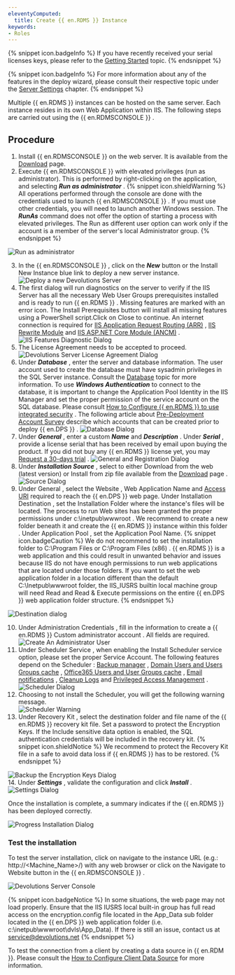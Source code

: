 ```yaml
---
eleventyComputed:
  title: Create {{ en.RDMS }} Instance
keywords:
- Roles
---
```


{% snippet icon.badgeInfo %} 
If you have recently received your serial licenses keys, please refer to the [Getting Started](/server/getting-started/) topic. 
{% endsnippet %}
 
{% snippet icon.badgeInfo %} 
For more information about any of the features in the deploy wizard, please consult their respective topic under the [Server Settings](/server/management/devolutions-server-console/devolutions-server-settings/general/) chapter. 
{% endsnippet %}
 
Multiple {{ en.RDMS }} instances can be hosted on the same server. Each instance resides in its own Web Application within IIS. The following steps are carried out using the {{ en.RDMSCONSOLE }} .  

## Procedure 

1. Install {{ en.RDMSCONSOLE }} on the web server. It is available from the [Download](https://server.devolutions.net/home/download) page. 
1. Execute {{ en.RDMSCONSOLE }} with elevated privileges (run as administrator). This is performed by right-clicking on the application, and selecting ***Run as administrator*** . 
{% snippet icon.shieldWarning %} 
All operations performed through the console are done with the credentials used to launch {{ en.RDMSCONSOLE }} . If you must use other credentials, you will need to launch another Windows session. The ***RunAs*** command does not offer the option of starting a process with elevated privileges. The Run as different user option can work only if the account is a member of the server's local Administrator group. 
{% endsnippet %}
 
![Run as administrator](/img/en/server/clip10317.png)  

3. In the {{ en.RDMSCONSOLE }} , click on the ***New*** button or the Install New Instance blue link to deploy a new server instance. 
![Deploy a new Devolutions Server](/img/en/server/ServerOp8048.png)  
1. The first dialog will run diagnostics on the server to verify if the IIS Server has all the necessary Web User Groups prerequisites installed and is ready to run {{ en.RDMS }} . Missing features are marked with an error icon. The Install Prerequisites button will install all missing features using a PowerShell script.Click on Close to continue. An internet connection is required for [IIS Application Request Routing (ARR)](https://api.devolutions.net/redirection/f19f07f3-5ea4-436d-a3ba-4bb69d373321) , [IIS Rewrite Module](https://api.devolutions.net/redirection/3cb42413-5dfd-4b1b-bd20-4e5968274ed0) and [IIS ASP.NET Core Module (ANCM)](https://dotnet.microsoft.com/permalink/dotnetcore-current-windows-runtime-bundle-installer) . 
![IIS Features Diagnostic Dialog](/img/en/server/ServerOp8049.png)  
1. The License Agreement needs to be accepted to proceed.  
![Devolutions Server License Agreement Dialog](/img/en/server/ServerOp8050.png)  
1. Under ***Database*** , enter the server and database information. The user account used to create the database must have sysadmin privileges in the SQL Server instance. Consult the [Database](/server/management/devolutions-server-console/devolutions-server-settings/database/) topic for more information. To use ***Windows Authentication*** to connect to the database, it is important to change the Application Pool Identity in the IIS Manager and set the proper permission of the service account on the SQL database. Please consult [How to Configure {{ en.RDMS }} to use integrated security](/kb/devolutions-server/how-to-articles/configure-server-use-integrated-security/) . The following article about [Pre-Deployment Account Survey](/kb/devolutions-server/knowledge-base/pre-deployment-account-survey/) describe which accounts that can be created prior to deploy {{ en.DPS }} . 
![Database Dialog](/img/en/server/ServerOp8054.png)  
1. Under ***General*** , enter a custom ***Name*** and ***Description*** . Under ***Serial*** , provide a license serial that has been received by email upon buying the product. If you did not buy any {{ en.RDMS }} license yet, you may [Request a 30-days trial](https://server.devolutions.net/trial) . 
![General and Registration Dialog](/img/en/server/ServerOp8051.png)  
1. Under ***Installation Source*** , select to either Download from the web (latest version) or Install from zip file available from the [Download](https://server.devolutions.net/home/download) page . 
![Source Dialog](/img/en/server/ServerOp8053.png)  
1. Under General , select the Website , Web Application Name and [Access URI](/kb/devolutions-server/knowledge-base/access-uri/) required to reach the {{ en.DPS }} web page. Under Installation Destination , set the Installation Folder where the instance's files will be located. The process to run Web sites has been granted the proper permissions under c:\inetpub\wwwroot . We recommend to create a new folder beneath it and create the {{ en.RDMS }} instance within this folder . Under Application Pool , set the Application Pool Name. 
{% snippet icon.badgeCaution %} 
We do not recommend to set the installation folder to C:\Program Files or C:\Program Files (x86) . {{ en.RDMS }} is a web application and this could result in unwanted behavior and issues because IIS do not have enough permissions to run web applications that are located under those folders. If you want to set the web application folder in a location different than the default C:\Inetpub\wwwroot folder, the IIS_IUSRS builtin local machine group will need Read and Read & Execute permissions on the entire {{ en.DPS }} web application folder structure. 
{% endsnippet %} 

![Destination dialog](/img/en/server/ServerOp8170.png)  

10. Under Administration Credentials , fill in the information to create a {{ en.RDMS }} Custom administrator account . All fields are required.  
![Create An Administrator User](/img/en/server/clip10323.png)  
1. Under Scheduler Service , when enabling the Install Scheduler service option, please set the proper Service Account. The following features depend on the Scheduler : [Backup manager](/server/web-interface/administration/backup/backup-manager/) , [Domain Users and Users Groups cache](/server/web-interface/administration/configuration/server-settings/general/authentication/domain/) , [Office365 Users and User Groups cache](/server/web-interface/administration/configuration/server-settings/general/authentication/office-365/) , [Email notifications](/server/web-interface/administration/security-management/notifications/) , [Cleanup Logs](/server/web-interface/administration/logs/cleanup-logs/) and [Privileged Access Management](/server/privileged-access-management/) . 
![Scheduler Dialog](/img/en/server/ServerOp8055.png)  
1. Choosing to not install the Scheduler, you will get the following warning message.  
![Scheduler Warning](/img/en/server/ServerOp8056.png)  
1. Under Recovery Kit , select the destination folder and file name of the {{ en.RDMS }} recovery kit file. Set a password to protect the Encryption Keys. If the Include sensitive data option is enabled, the SQL authentication credentials will be included in the recovery kit. 
{% snippet icon.shieldNotice %} 
We recommend to protect the Recovery Kit file in a safe to avoid data loss if {{ en.RDMS }} has to be restored. 
{% endsnippet %} 

![Backup the Encryption Keys Dialog](/img/en/server/clip10324.png)  
14. Under ***Settings*** , validate the configuration and click ***Install*** . 
![Settings Dialog](/img/en/server/ServerOp8057.png)   

Once the installation is complete, a summary indicates if the {{ en.RDMS }} has been deployed correctly.  

![Progress Installation Dialog](/img/en/server/ServerOp8059.png)  

### Test the installation 
To test the server installation, click on navigate to the instance URL (e.g.: http://<Machine_Name>/<InstanceName>) with any web browser or click on the Navigate to Website button in the {{ en.RDMSCONSOLE }} .  

![Devolutions Server Console](/img/en/server/ServerOp8060.png)   

{% snippet icon.badgeNotice %} 
In some situations, the web page may not load properly. Ensure that the IIS IUSRS local built-in group has full read access on the encryption.config file located in the App_Data sub folder located in the {{ en.DPS }} web application folder (i.e. c:\inetpub\wwwroot\dvls\App_Data). If there is still an issue, contact us at [service@devolutions.net](mailto:service@devolutions.net) 
{% endsnippet %}
 
To test the connection from a client by creating a data source in {{ en.RDM }}. Please consult the [How to Configure Client Data Source](/kb/devolutions-server/how-to-articles/configure-client-data-source/) for more information. 

